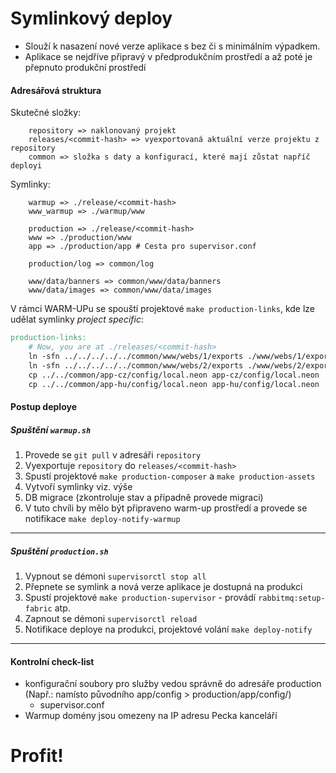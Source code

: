 Symlinkový deploy
===

 - Slouží k nasazení nové verze aplikace s bez či s minimálním výpadkem.
 - Aplikace se nejdříve připravý v předprodukčním prostředí a až poté je přepnuto produkční prostředí
 
#### Adresářová struktura

Skutečné složky:
```
    repository => naklonovaný projekt
    releases/<commit-hash> => vyexportovaná aktuální verze projektu z repository
    common => složka s daty a konfigurací, které mají zůstat napříč deployi
```
Symlinky:

```
    warmup => ./release/<commit-hash>
    www_warmup => ./warmup/www

    production => ./release/<commit-hash>
    www => ./production/www
    app => ./production/app # Cesta pro supervisor.conf

    production/log => common/log

    www/data/banners => common/www/data/banners
    www/data/images => common/www/data/images    
```
V rámci WARM-UPu se spouští projektové ```make production-links```, kde lze udělat symlinky _project specific_:

```Makefile
production-links:
	# Now, you are at ./releases/<commit-hash>
	ln -sfn ../../../../../common/www/webs/1/exports ./www/webs/1/exports
	ln -sfn ../../../../../common/www/webs/2/exports ./www/webs/2/exports
	cp ../../common/app-cz/config/local.neon app-cz/config/local.neon
	cp ../../common/app-hu/config/local.neon app-hu/config/local.neon
```

#### Postup deploye

##### Spuštění ```warmup.sh```

1. Provede se ```git pull``` v adresáři ```repository```
2. Vyexportuje ```repository``` do ```releases/<commit-hash>```
3. Spustí projektové ```make production-composer``` a ```make production-assets```
4. Vytvoří symlinky viz. výše
5. DB migrace (zkontroluje stav a případně provede migraci)
6. V tuto chvíli by mělo být připraveno warm-up prostředí a provede se notifikace ```make deploy-notify-warmup```

---
##### Spuštění ```production.sh```

1. Vypnout se démoni ```supervisorctl stop all```
2. Přepnete se symlink a nová verze aplikace je dostupná na produkci
3. Spustí projektové ```make production-supervisor``` - provádí ```rabbitmq:setup-fabric``` atp.
4. Zapnout se démoni ```supervisorctl reload```
5. Notifikace deploye na produkci, projektové volání ```make deploy-notify```

---
#### Kontrolní check-list 
- konfigurační soubory pro služby vedou správně do adresáře production (Např.: namísto původního app/config > production/app/config/)
  - supervisor.conf 
- Warmup domény jsou omezeny na IP adresu Pecka kanceláří

# Profit!
